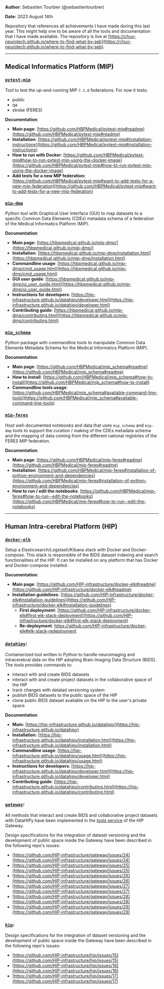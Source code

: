**Author:** Sebastien Tourbier (@sebastientourbier)

**Date:** 2023 August 14th

Repository that references all achievements I have made during this last year. This might help one to be aware of all the tools and documentation that I have made available. The repository is live at [https://chuv-neurotech.github.io/where-to-find-what-by-seb](https://chuv-neurotech.github.io/where-to-find-what-by-seb).

---

## Medical Informatics Platform (MIP)

### [`pytest-mip`](https://github.com/HBPMedical/pytest-mip)

Tool to test the up-and-running MIP `7.1.0` federations. For now it tests:
- public
- qa
- stroke (FERES)

**Documentation**:
- **Main page:** [https://github.com/HBPMedical/pytest-mip#readme](https://github.com/HBPMedical/pytest-mip#readme)
- **Installation**: [https://github.com/HBPMedical/pytest-mip#installation-instructions](https://github.com/HBPMedical/pytest-mip#installation-instructions)
- **How to run with Docker**: [https://github.com/HBPMedical/pytest-mip#how-to-run-pytest-mip-using-the-docker-image](https://github.com/HBPMedical/pytest-mip#how-to-run-pytest-mip-using-the-docker-image)
- **Add tests for a new MIP federation:** [https://github.com/HBPMedical/pytest-mip#want-to-add-tests-for-a-new-mip-federation](https://github.com/HBPMedical/pytest-mip#want-to-add-tests-for-a-new-mip-federation)

### [`mip-dmp`](https://github.com/HBPMedical/mip-dmp)

Python tool with Graphical User Interface (GUI) to map datasets to a specific Common Data Elements (CDEs) metadata schema of a federation of the Medical Informatics Platform (MIP).

**Documentation**:
- **Main page:** [https://hbpmedical.github.io/mip-dmp/](https://hbpmedical.github.io/mip-dmp/)
- **Installation**: [https://hbpmedical.github.io/mip-dmp/installation.html](https://hbpmedical.github.io/mip-dmp/installation.html)
- **Commandline usage**: [https://hbpmedical.github.io/mip-dmp/cmd_usage.html](https://hbpmedical.github.io/mip-dmp/cmd_usage.html)
- **GUI user guide**: [https://hbpmedical.github.io/mip-dmp/ui_user_guide.html](https://hbpmedical.github.io/mip-dmp/ui_user_guide.html)
- **Instructions for developers**: [https://hip-infrastructure.github.io/datahipy/developer.html](https://hip-infrastructure.github.io/datahipy/developer.html)
- **Contributing guide**: [https://hbpmedical.github.io/mip-dmp/contributing.html](https://hbpmedical.github.io/mip-dmp/contributing.html)

### [`mip_schema`](https://github.com/HBPMedical/mip_schema)

Python package with commandline tools to manipulate Common Data Elements Metadata Schema for the Medical Informatics Platform (MIP). 

**Documentation**:
- **Main page**: [https://github.com/HBPMedical/mip_schema#readme](https://github.com/HBPMedical/mip_schema#readme)
- **How to install**: [https://github.com/HBPMedical/mip_schema#how-to-install](https://github.com/HBPMedical/mip_schema#how-to-install)
- **Commandline tools usage**: [https://github.com/HBPMedical/mip_schema#available-command-line-tools](https://github.com/HBPMedical/mip_schema#available-command-line-tools)

### [`mip-feres`](https://github.com/HBPMedical/mip-feres)

Host well-documented notebooks and data that uses `mip_schema` and `mip-dmp` tools to support the curation / making of the CDEs metadata schema and the mapping of data coming from the different national registries of the FERES MIP federation.

**Documentation**:
- **Main page**: [https://github.com/HBPMedical/mip-feres#readme](https://github.com/HBPMedical/mip-feres#readme)
- **Installation**: [https://github.com/HBPMedical/mip-feres#installation-of-python-environment-and-dependencies](https://github.com/HBPMedical/mip-feres#installation-of-python-environment-and-dependencies)
- **How to run / edit the notebooks**: [https://github.com/HBPMedical/mip-feres#how-to-run--edit-the-notebooks](https://github.com/HBPMedical/mip-feres#how-to-run--edit-the-notebooks)

---

## Human Intra-cerebral Platform (HIP)

### [`docker-elk`](https://github.com/HIP-infrastructure/docker-elk)

Setup a Elasticsearch/Logstash/Kibana stack with Docker and Docker-compose. This stack is responsible of the BIDS dataset indexing and search functionalities of the HIP. It can be installed on any platform that has Docker and Docker-compose installed.

**Documentation**:
- **Main page**: [https://github.com/HIP-infrastructure/docker-elk#readme](https://github.com/HIP-infrastructure/docker-elk#readme)
- **Installation guidelines**: [https://github.com/HIP-infrastructure/docker-elk#installation-guidelines](https://github.com/HIP-infrastructure/docker-elk#installation-guidelines)
  - **First deployment**: [https://github.com/HIP-infrastructure/docker-elk#first-elk-stack-deployment](https://github.com/HIP-infrastructure/docker-elk#first-elk-stack-deployment)
  - **Re-deployment**: [https://github.com/HIP-infrastructure/docker-elk#elk-stack-redeployment
](https://github.com/HIP-infrastructure/docker-elk#elk-stack-redeployment)

### [`datahipy`](https://github.com/HIP-infrastructure/datahipy):

Containerized tool written in Python to handle neuroimaging and intracerebral data on the HIP adopting Brain Imaging Data Structure (BIDS). The tools provides commands to:
- interact with and create BIDS datasets
- interact with and create project datasets in the collaborative space of the HIP
- track changes with datalad versioning system
- publish BIDS datasets to the public space of the HIP
- clone public BIDS dataset available on the HIP to the user's private space

**Documentation**:
- **Main:** [https://hip-infrastructure.github.io/datahipy](https://hip-infrastructure.github.io/datahipy)
- **Installation:** [https://hip-infrastructure.github.io/datahipy/installation.html](https://hip-infrastructure.github.io/datahipy/installation.html)
- **Commandline usage**: [https://hip-infrastructure.github.io/datahipy/usage.html](https://hip-infrastructure.github.io/datahipy/usage.html)
- **Instructions for developers**: [https://hip-infrastructure.github.io/datahipy/developer.html](https://hip-infrastructure.github.io/datahipy/developer.html)
- **Contributing guide**: [https://hip-infrastructure.github.io/datahipy/contributing.html](https://hip-infrastructure.github.io/datahipy/contributing.html)
  
### [`gateway`](https://github.com/HIP-infrastructure/gateway):

All methods that interact and create BIDS and collaborative project datasets with DataHIPy have been implemented in the [tools service](https://github.com/HIP-infrastructure/gateway/tree/master/src/tools) of the HIP Gateway.

Design specifications for the integration of dataset versioning and the development of public space inside the Gateway have been described in the following repo's issues:
  - [https://github.com/HIP-infrastructure/gateway/issues/24](https://github.com/HIP-infrastructure/gateway/issues/24)
  - [https://github.com/HIP-infrastructure/gateway/issues/25](https://github.com/HIP-infrastructure/gateway/issues/25)
  - [https://github.com/HIP-infrastructure/gateway/issues/26](https://github.com/HIP-infrastructure/gateway/issues/26)
  - [https://github.com/HIP-infrastructure/gateway/issues/27](https://github.com/HIP-infrastructure/gateway/issues/27)
  - [https://github.com/HIP-infrastructure/gateway/issues/28](https://github.com/HIP-infrastructure/gateway/issues/28)
  - [https://github.com/HIP-infrastructure/gateway/issues/29](https://github.com/HIP-infrastructure/gateway/issues/29)  

### [`hip`](https://github.com/HIP-infrastructure/hip):

Design specifications for the integration of dataset versioning and the development of public space inside the Gateway have been described in the following repo's issues:
- [https://github.com/HIP-infrastructure/hip/issues/15](https://github.com/HIP-infrastructure/hip/issues/15)
- [https://github.com/HIP-infrastructure/hip/issues/16](https://github.com/HIP-infrastructure/hip/issues/16)
- [https://github.com/HIP-infrastructure/hip/issues/17](https://github.com/HIP-infrastructure/hip/issues/17)
